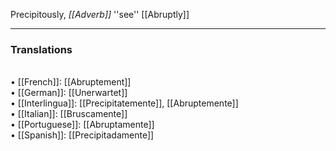 Precipitously, <i>[[Adverb]]</i> ''see'' [[Abruptly]]<HR> 
<P> <H3>Translations</H3>
<BR>• [[French]]: [[Abruptement]]
<BR>• [[German]]: [[Unerwartet]]
<BR>• [[Interlingua]]: [[Precipitatemente]], [[Abruptemente]]
<BR>• [[Italian]]: [[Bruscamente]]
<BR>• [[Portuguese]]: [[Abruptamente]]
<BR>• [[Spanish]]: [[Precipitadamente]]<BR>